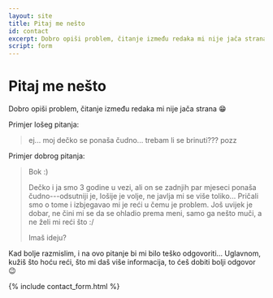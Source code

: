 ```yaml
---
layout: site
title: Pitaj me nešto
id: contact
excerpt: Dobro opiši problem, čitanje između redaka mi nije jača strana :D
script: form
---
```


# Pitaj me nešto

Dobro opiši problem, čitanje između redaka mi nije jača strana :grin:

Primjer lošeg pitanja:

> ej... moj dečko se ponaša čudno... trebam li se brinuti??? pozz

Primjer dobrog pitanja:

> Bok :)
>
> Dečko i ja smo 3 godine u vezi, ali on se zadnjih par mjeseci ponaša čudno---odsutniji je, lošije je volje, ne javlja mi se više toliko... Pričali smo o tome i izbjegavao mi je reći u čemu je problem. Još uvijek je dobar, ne čini mi se da se ohladio prema meni, samo ga nešto muči, a ne želi mi reći što :/
>
> Imaš ideju?

Kad bolje razmislim, i na ovo pitanje bi mi bilo teško odgovoriti... Uglavnom, kužiš što hoću reći, što mi daš više informacija, to ćeš dobiti bolji odgovor :wink:

{% include contact_form.html %}

